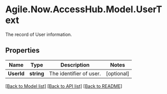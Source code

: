 # Agile.Now.AccessHub.Model.UserText
The record of User information.

## Properties

Name | Type | Description | Notes
------------ | ------------- | ------------- | -------------
**UserId** | **string** | The identifier of user. | [optional] 

[[Back to Model list]](../../README.md#documentation-for-models) [[Back to API list]](../../README.md#documentation-for-api-endpoints) [[Back to README]](../../README.md)

